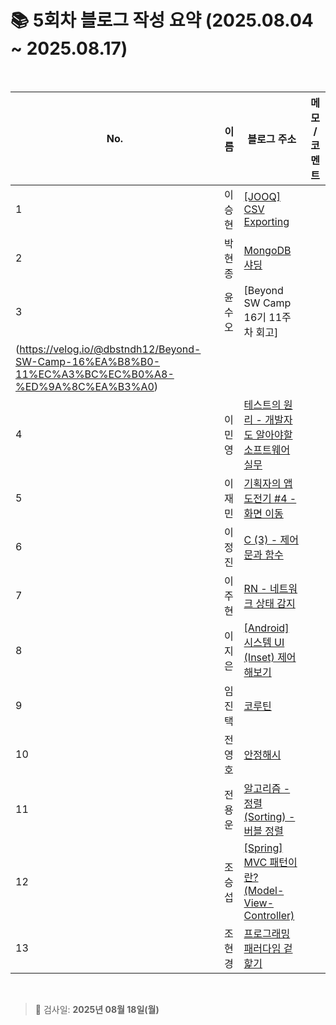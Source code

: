 # 📚 5회차 블로그 작성 요약 (2025.08.04 ~ 2025.08.17)

<br>

| No. | 이름  | 블로그 주소                                                                               | 메모 / 코멘트 |
|-----|-----|--------------------------------------------------------------------------------------|----------|
| 1   | 이승현 | [[JOOQ] CSV Exporting](https://ssddo-story.tistory.com/68)                           |          |
| 2   | 박현종 | [MongoDB 샤딩](https://develop-think-record.tistory.com/27)                                                                       |          |
| 3   | 윤수오 | [Beyond SW Camp 16기 11주차 회고]
(https://velog.io/@dbstndh12/Beyond-SW-Camp-16%EA%B8%B0-11%EC%A3%BC%EC%B0%A8-%ED%9A%8C%EA%B3%A0)                                                                                     |          |
| 4   | 이민영 | [테스트의 원리 - 개발자도 알아야할 소프트웨어 실무](https://stylish-minyoung.tistory.com/213)             |          |
| 5   | 이재민 | [기획자의 앱 도전기 #4 - 화면 이동](https://jam-scribble.tistory.com/43)                         |          |
| 6   | 이정진 | [C (3) - 제어문과 함수](https://freshdev.tistory.com/59)                                   |          |
| 7   | 이주현 | [RN - 네트워크 상태 감지](https://jujus.gitbook.io/jutrongs-docs/my-storage/react-native/rn) |          |
| 8   | 이지은 | [[Android] 시스템 UI (Inset) 제어해보기](https://ji-eeeun.tistory.com/127)                   |          |
| 9   | 임진택 | [코루틴](https://taekt.tistory.com/43)                                                  |          |
| 10  | 전영호 | [안정해시](https://aplbly.tistory.com/31)                                                |          |
| 11  | 전용운 | [알고리즘 - 정렬(Sorting) - 버블 정렬](https://jun-yu.tistory.com/14)                          |          |
| 12  | 조승섭 | [[Spring] MVC 패턴이란? (Model-View-Controller)](https://seopseophaeee.tistory.com/11)   |          |
| 13  | 조현경 | [프로그래밍 패러다임 겉핥기](https://velog.io/@edocnuyh/프로그래밍-패러다임-겉핥기)                          |          |

<br>

> 📌 검사일: **2025년 08월 18일(월)**
